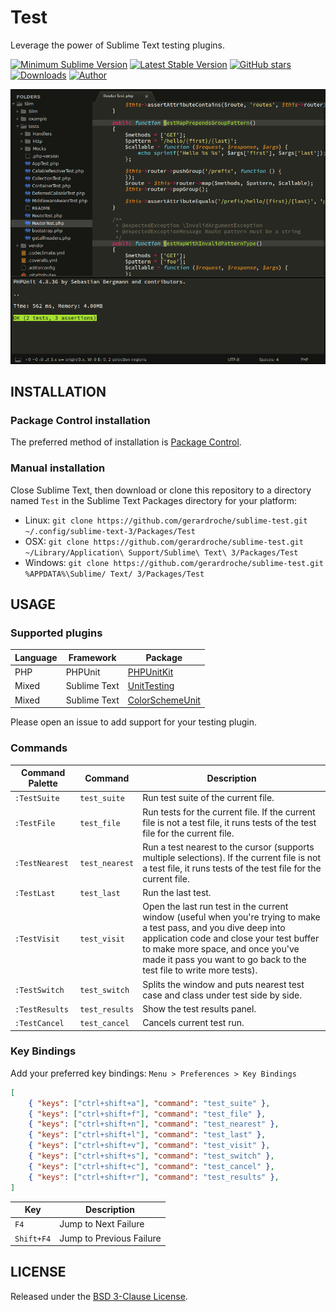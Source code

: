 # Test

Leverage the power of Sublime Text testing plugins.

[![Minimum Sublime Version](https://img.shields.io/badge/sublime-%3E%3D%203.0-brightgreen.svg?style=flat-square)](https://sublimetext.com) [![Latest Stable Version](https://img.shields.io/github/tag/gerardroche/sublime-test.svg?style=flat-square&label=stable)](https://github.com/gerardroche/sublime-test/tags) [![GitHub stars](https://img.shields.io/github/stars/gerardroche/sublime-test.svg?style=flat-square)](https://github.com/gerardroche/sublime-test/stargazers) [![Downloads](https://img.shields.io/packagecontrol/dt/Test.svg?style=flat-square)](https://packagecontrol.io/packages/Test) [![Author](https://img.shields.io/badge/twitter-gerardroche-blue.svg?style=flat-square)](https://twitter.com/gerardroche)

![Screenshot](screenshot.png)

## INSTALLATION

### Package Control installation

The preferred method of installation is [Package Control](https://packagecontrol.io/browse/authors/gerardroche).

### Manual installation

Close Sublime Text, then download or clone this repository to a directory named `Test` in the Sublime Text Packages directory for your platform:

* Linux: `git clone https://github.com/gerardroche/sublime-test.git ~/.config/sublime-text-3/Packages/Test`
* OSX: `git clone https://github.com/gerardroche/sublime-test.git ~/Library/Application\ Support/Sublime\ Text\ 3/Packages/Test`
* Windows: `git clone https://github.com/gerardroche/sublime-test.git %APPDATA%\Sublime/ Text/ 3/Packages/Test`

## USAGE

### Supported plugins

Language | Framework | Package
-------- | --------- | -------
PHP | PHPUnit | [PHPUnitKit](https://github.com/gerardroche/sublime-phpunit)
Mixed | Sublime Text | [UnitTesting](https://github.com/randy3k/UnitTesting)
Mixed | Sublime Text | [ColorSchemeUnit](https://github.com/gerardroche/sublime-color-scheme-unit)

Please open an issue to add support for your testing plugin.

### Commands

Command Palette | Command | Description
--------------- | ------- | -----------
`:TestSuite` | `test_suite` | Run test suite of the current file.
`:TestFile` | `test_file` | Run tests for the current file. If the current file is not a test file, it runs tests of the test file for the current file.
`:TestNearest` | `test_nearest` | Run a test nearest to the cursor (supports multiple selections). If the current file is not a test file, it runs tests of the test file for the current file.
`:TestLast` | `test_last` | Run the last test.
`:TestVisit` | `test_visit` | Open the last run test in the current window (useful when you're trying to make a test pass, and you dive deep into application code and close your test buffer to make more space, and once you've made it pass you want to go back to the test file to write more tests).
`:TestSwitch` | `test_switch` | Splits the window and puts nearest test case and class under test side by side.
`:TestResults` | `test_results` | Show the test results panel.
`:TestCancel` | `test_cancel` | Cancels current test run.

### Key Bindings

Add your preferred key bindings: `Menu > Preferences > Key Bindings`

```json
[
    { "keys": ["ctrl+shift+a"], "command": "test_suite" },
    { "keys": ["ctrl+shift+f"], "command": "test_file" },
    { "keys": ["ctrl+shift+n"], "command": "test_nearest" },
    { "keys": ["ctrl+shift+l"], "command": "test_last" },
    { "keys": ["ctrl+shift+v"], "command": "test_visit" },
    { "keys": ["ctrl+shift+s"], "command": "test_switch" },
    { "keys": ["ctrl+shift+c"], "command": "test_cancel" },
    { "keys": ["ctrl+shift+r"], "command": "test_results" },
]
```

Key | Description
--- | -----------
`F4` | Jump to Next Failure
`Shift+F4` | Jump to Previous Failure

## LICENSE

Released under the [BSD 3-Clause License](LICENSE).
